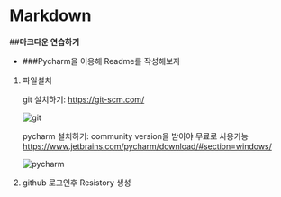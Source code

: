 # Markdown
##**마크다운 연습하기**
- ###Pycharm을 이용해 Readme를 작성해보자

 1. 파일설치

       git 설치하기: <https://git-scm.com/>
       
       ![git](https://github.com/wotjd0715/markdown/git1.png)
      
       pycharm 설치하기: community version을 받아야 무료로 사용가능
        <https://www.jetbrains.com/pycharm/download/#section=windows/>
        
       ![pycharm](https://github.com/wotjd0715/markdown/pycharm1.png)

   2. github 로그인후 Resistory 생성 